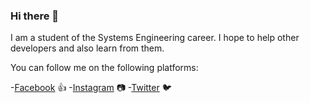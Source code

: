 ### Hi there 👋

I am a student of the Systems Engineering career. 
I hope to help other developers and also learn from them.

You can follow me on the following platforms:

-[Facebook](https://www.facebook.com/profile.php?id=100008822807989) 👍
-[Instagram](https://www.instagram.com/_alexisgr27/) 📷
-[Twitter](https://twitter.com/_alexisgr27) 🐦
